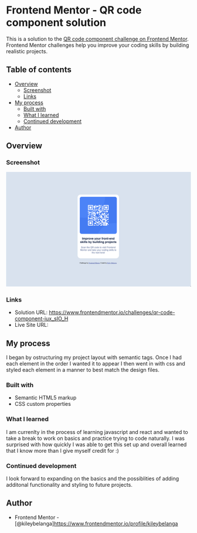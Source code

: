 # Frontend Mentor - QR code component solution

This is a solution to the [QR code component challenge on Frontend Mentor](https://www.frontendmentor.io/challenges/qr-code-component-iux_sIO_H). Frontend Mentor challenges help you improve your coding skills by building realistic projects. 

## Table of contents

- [Overview](#overview)
  - [Screenshot](#screenshot)
  - [Links](#links)
- [My process](#my-process)
  - [Built with](#built-with)
  - [What I learned](#what-i-learned)
  - [Continued development](#continued-development)
- [Author](#author)


## Overview

### Screenshot

![](images/QR%20Code%20Component%20Project_Screenshot.png)

### Links

- Solution URL: https://www.frontendmentor.io/challenges/qr-code-component-iux_sIO_H
- Live Site URL: 

## My process
I began by ostructuring my project layout with semantic tags. Once I had each element in the order I wanted it to appear I then went in with css and styled each element in a manner to best match the design files.

### Built with

- Semantic HTML5 markup
- CSS custom properties

### What I learned

I am currenlty in the process of learning javascript and react and wanted to take a break to work on basics and practice trying to code naturally. 
I was surprised with how quickly I was able to get this set up and overall learned that I know more than I give myself credit for :)


### Continued development

I look forward to expanding on the basics and the possiblities of adding additonal functionality and styling to future projects.

## Author

- Frontend Mentor - [@kileybelanga]https://www.frontendmentor.io/profile/kileybelanga
